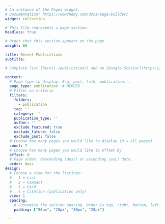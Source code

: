 ```yaml
---
# An instance of the Pages widget.
# Documentation: https://wowchemy.com/docs/page-builder/
widget: collection

# This file represents a page section.
headless: true

# Order that this section appears on the page.
weight: 80

title: Recent Publications
subtitle: 

# Complete list [here](./publication/) and on [Google Scholar](https://scholar.google.com.br/citations?user=ETyTAKcAAAAJ&hl).

content:
  # Page type to display. E.g. post, talk, publication...
  page_type: publication  # MERGED
  # Filter on criteria
  filters:
    folders:
      - publication
    tag: ''
    category: ''
    publication_type: ''
    author: ''
    exclude_featured: true
    exclude_future: false
    exclude_past: false
  # Choose how many pages you would like to display (0 = all pages)
  count: 7
  # Choose how many pages you would like to offset by
  offset: 0
  # Page order: descending (desc) or ascending (asc) date.
  order: desc
design:
  # Choose a view for the listings:
  #   1 = List
  #   2 = Compact
  #   3 = Card
  #   4 = Citation (publication only)
  view: 1
  spacing:
    # Customize the section spacing. Order is top, right, bottom, left.
    padding: ["80px", "20px", "80px", "20px"]

---
```



<!-- Complete list [here](./publication/) and on [Google Scholar](https://scholar.google.com.br/citations?user=ETyTAKcAAAAJ&hl). -->

